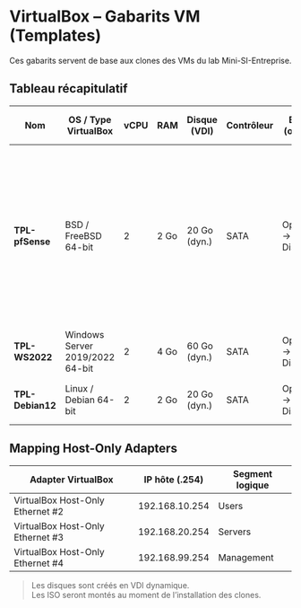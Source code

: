 # VirtualBox – Gabarits VM (Templates)

Ces gabarits servent de base aux clones des VMs du lab Mini-SI-Entreprise.

## Tableau récapitulatif

| Nom              | OS / Type VirtualBox            | vCPU | RAM  | Disque (VDI) | Contrôleur | Boot (ordre)     | NICs (mode → segment)                                                                                               | Remarques                  |
| ---------------- | ------------------------------- | ---- | ---- | ------------ | ---------- | ---------------- | ------------------------------------------------------------------------------------------------------------------- | -------------------------- |
| **TPL-pfSense**  | BSD / FreeBSD 64-bit            | 2    | 2 Go | 20 Go (dyn.) | SATA       | Optique → Disque | NIC1: NAT (WAN Internet)<br>NIC2: Host-Only #2 (Users)<br>NIC3: Host-Only #3 (Servers)<br>NIC4: Host-Only #4 (MGMT) | Firewall / Routeur central |
| **TPL-WS2022**   | Windows Server 2019/2022 64-bit | 2    | 4 Go | 60 Go (dyn.) | SATA       | Optique → Disque | NIC1: Host-Only #3 (Servers)                                                                                        | AD/DNS/DHCP                |
| **TPL-Debian12** | Linux / Debian 64-bit           | 2    | 2 Go | 20 Go (dyn.) | SATA       | Optique → Disque | NIC1: Host-Only #3 (Servers)                                                                                        | GLPI / Serveur Linux       |

## Mapping Host-Only Adapters

| Adapter VirtualBox               | IP hôte (.254) | Segment logique |
| -------------------------------- | -------------- | --------------- |
| VirtualBox Host-Only Ethernet #2 | 192.168.10.254 | Users           |
| VirtualBox Host-Only Ethernet #3 | 192.168.20.254 | Servers         |
| VirtualBox Host-Only Ethernet #4 | 192.168.99.254 | Management      |

> Les disques sont créés en VDI dynamique.  
> Les ISO seront montés au moment de l’installation des clones.
